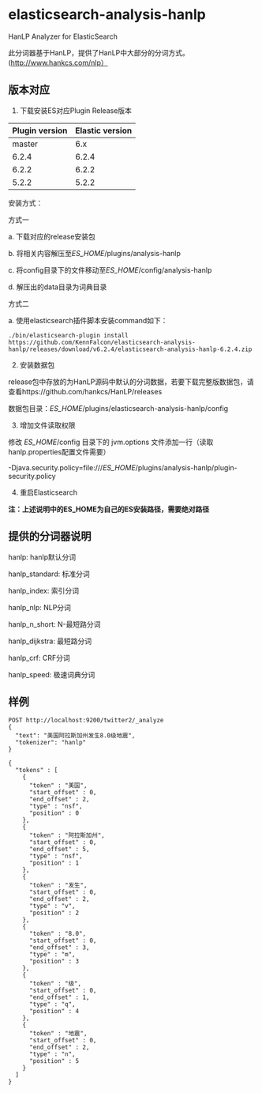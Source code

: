 # elasticsearch-analysis-hanlp
HanLP Analyzer for ElasticSearch

此分词器基于HanLP，提供了HanLP中大部分的分词方式。(http://www.hankcs.com/nlp）

## 版本对应

1. 下载安装ES对应Plugin Release版本


| Plugin version | Elastic version |
| --- | --- |
| master | 6.x |
| 6.2.4 | 6.2.4 |
| 6.2.2 | 6.2.2 |
| 5.2.2 | 5.2.2 |

安装方式：

方式一

   a. 下载对应的release安装包
   
   b. 将相关内容解压至*ES_HOME*/plugins/analysis-hanlp
   
   c. 将config目录下的文件移动至*ES_HOME*/config/analysis-hanlp
   
   d. 解压出的data目录为词典目录
   
方式二

   a. 使用elasticsearch插件脚本安装command如下：
   
   `./bin/elasticsearch-plugin install https://github.com/KennFalcon/elasticsearch-analysis-hanlp/releases/download/v6.2.4/elasticsearch-analysis-hanlp-6.2.4.zip`

2. 安装数据包

release包中存放的为HanLP源码中默认的分词数据，若要下载完整版数据包，请查看https://github.com/hankcs/HanLP/releases

数据包目录：*ES_HOME*/plugins/elasticsearch-analysis-hanlp/config

3. 增加文件读取权限

修改 *ES_HOME*/config 目录下的 jvm.options 文件添加一行（读取hanlp.properties配置文件需要）

-Djava.security.policy=file:///*ES_HOME*/plugins/analysis-hanlp/plugin-security.policy


4. 重启Elasticsearch

**注：上述说明中的ES_HOME为自己的ES安装路径，需要绝对路径**

## 提供的分词器说明

hanlp: hanlp默认分词

hanlp_standard: 标准分词

hanlp_index: 索引分词

hanlp_nlp: NLP分词

hanlp_n_short: N-最短路分词

hanlp_dijkstra: 最短路分词

hanlp_crf: CRF分词

hanlp_speed: 极速词典分词

## 样例

```
POST http://localhost:9200/twitter2/_analyze
{
  "text": "美国阿拉斯加州发生8.0级地震",
  "tokenizer": "hanlp"
}
```

```
{
  "tokens" : [
    {
      "token" : "美国",
      "start_offset" : 0,
      "end_offset" : 2,
      "type" : "nsf",
      "position" : 0
    },
    {
      "token" : "阿拉斯加州",
      "start_offset" : 0,
      "end_offset" : 5,
      "type" : "nsf",
      "position" : 1
    },
    {
      "token" : "发生",
      "start_offset" : 0,
      "end_offset" : 2,
      "type" : "v",
      "position" : 2
    },
    {
      "token" : "8.0",
      "start_offset" : 0,
      "end_offset" : 3,
      "type" : "m",
      "position" : 3
    },
    {
      "token" : "级",
      "start_offset" : 0,
      "end_offset" : 1,
      "type" : "q",
      "position" : 4
    },
    {
      "token" : "地震",
      "start_offset" : 0,
      "end_offset" : 2,
      "type" : "n",
      "position" : 5
    }
  ]
}
```

